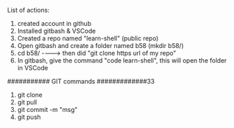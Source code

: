 List of actions:
1) created account in github
2) Installed gitbash & VSCode
3) Created a repo named "learn-shell" (public repo)
4) Open gitbash and create a folder named b58 (mkdir b58/)
5) cd b58/ ----> then did "git clone https url of my repo"
6) In gitbash, give the command "code learn-shell", this will open the folder in VSCode


########### GIT commands #############33

1) git clone
2) git pull
3) git commit -m "msg"
4) git push
